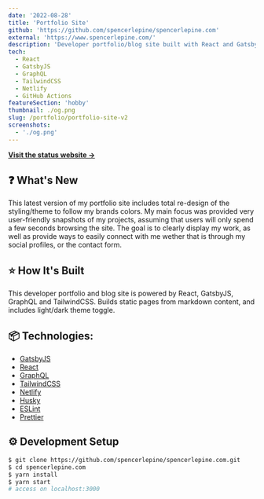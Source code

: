 ```yaml
---
date: '2022-08-28'
title: 'Portfolio Site'
github: 'https://github.com/spencerlepine/spencerlepine.com'
external: 'https://www.spencerlepine.com/'
description: 'Developer portfolio/blog site built with React and Gatsby, styled with TailwindCSS, and deployed to Netlify.'
tech:
  - React
  - GatsbyJS
  - GraphQL
  - TailwindCSS
  - Netlify
  - GitHub Actions
featureSection: 'hobby'
thumbnail: ./og.png
slug: /portfolio/portfolio-site-v2
screenshots:
  - './og.png'
---
```


[**Visit the status website →**](https://spencerlepine.github.io/portfolio-site-uptime)

## ❓ What's New
This latest version of my portfolio site includes total re-design of the styling/theme to follow my brands colors. My main focus was provided very user-friendly snapshots of my projects, assuming that users will only spend a few seconds browsing the site. The goal is to clearly display my work, as well as provide ways to easily connect with me wether that is through my social profiles, or the contact form.

## ⭐ How It's Built
This developer portfolio and blog site is powered by React, GatsbyJS, GraphQL and TailwindCSS. Builds static pages from markdown content, and includes light/dark theme toggle.

## 📦 Technologies:

- [GatsbyJS](https://www.gatsbyjs.com/)
- [React](https://reactjs.org/)
- [GraphQL](https://graphql.org/)
- [TailwindCSS](https://tailwindcss.com/)
- [Netlify](https://www.netlify.com/)
- [Husky](https://typicode.github.io/husky/)
- [ESLint](https://eslint.org/)
- [Prettier](https://prettier.io/)

## ⚙️ Development Setup
```sh
$ git clone https://github.com/spencerlepine/spencerlepine.com.git
$ cd spencerlepine.com
$ yarn install
$ yarn start
# access on localhost:3000
```
